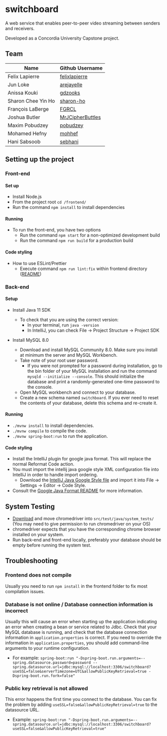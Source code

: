 # switchboard
A web service that enables peer-to-peer video streaming between senders and receivers. 

Developed as a Concordia University Capstone project.

## Team

| Name | Github Username |
|---|---|
| Felix Lapierre | [felixlapierre](https://github.com/felixlapierre) |
| Jun Loke | [arejayelle](https://github.com/arejayelle) |
| Anissa Kouki | [gdzooks](https://github.com/gdzooks) |
| Sharon Chee Yin Ho | [sharon-ho](https://github.com/sharon-ho) |
| François LaBerge | [FGRCL](https://github.com/FGRCL) |
| Joshua Butler | [MrJCipherButtles](https://github.com/MrJCipherButtles) |
| Maxim Pobudzey | [pobudzey](https://github.com/pobudzey) |
| Mohamed Hefny | [mohhef](https://github.com/mohhef) |
| Hani Sabsoob | [sebhani](https://github.com/sebhani) |


## Setting up the project

### Front-end

#### Set up
* Install Node.js
* From the project root `cd /frontend/`
* Run the command `npm install` to install dependencies

#### Running
* To run the front-end, you have two options 
    * Run the command `npm start` for a non-optimized development build 
    * Run the command `npm run build` for a production build
    
#### Code styling
* How to use ESLint/Prettier
    * Execute command `npm run lint:fix` within frontend directory
      ([README](https://github.com/bean-pod/switchboard/blob/master/frontend/README.md))
    
### Back-end

#### Setup
* Install Java 11 SDK
    * To check that you are using the correct version:
        * In your terminal, run `java -version`
        * In IntelliJ, you can check File → Project Structure → Project SDK
        
* Install MySQL 8.0
    * Download and install MySQL Community 8.0. Make sure you install at minimum the server and MySQL Workbench.
    * Take note of your root user password. 
        * If you were not prompted for a password during installation, go to the bin folder of your MySQL installation and run the command `mysqld --initialize --console`. This should initialize the database and print a randomly-generated one-time password to the console.
    * Open MySQL workbench and connect to your database.
    * Create a new schema named `switchboard`. If you ever need to reset the contents of your database, delete this schema and re-create it. 
    
#### Running
* `./mvnw install` to install dependencies.
* `./mvnw compile` to compile the code.
* `./mvnw spring-boot:run` to run the application.

#### Code styling
* Install the IntelliJ plugin for google java format. This will replace the normal Reformat Code action.
* You must import the intellij java google style XML configuration file into IntelliJ in order to handle import ordering.
    * Download the [IntelliJ Java Google Style file](https://raw.githubusercontent.com/google/styleguide/gh-pages/intellij-java-google-style.xml) and import it into File -> Settings -> Editor -> Code Style.
* Consult the [Google Java Format README](https://github.com/google/google-java-format) for more information.

## System Testing
* [Download](https://chromedriver.chromium.org/downloads) and move chromedriver into `src/test/java/system_tests/` (You may need to give permission to run chromedriver on your OS)
* chromedriver expects that you have the corresponding chrome browser installed on your system.
* Run back-end and front-end locally, preferably your database should be empty before running the system test.

## Troubleshooting

### Frontend does not compile
Usually you need to run `npm install` in the frontend folder to fix most compilation issues.

### Database is not online / Database connection information is incorrect
Usually this will cause an error when starting up the application indicating an error when creating a bean or service related to Jdbc. Check that your MySQL database is running, and check that the database connection information in `application.properties` is correct. If you need to override the information in `application.properties`, you should add command-line arguments to your runtime configuration.
* For example: `spring-boot:run "-Dspring-boot.run.arguments=--spring.datasource.password=password --spring.datasource.url=jdbc:mysql://localhost:3306/switchboard?useSSL=false&serverTimezone=UTC&allowPublicKeyRetrieval=true -Dspring-boot.run.fork=false"`

### Public key retrieval is not allowed
This error happens the first time you connect to the database. You can fix the problem by adding `useSSL=false&allowPublicKeyRetrieval=true` to the datasource URL.
* Example: `spring-boot:run "-Dspring-boot.run.arguments=--spring.datasource.url=jdbc:mysql://localhost:3306/switchboard?useSSL=false&allowPublicKeyRetrieval=true"`
